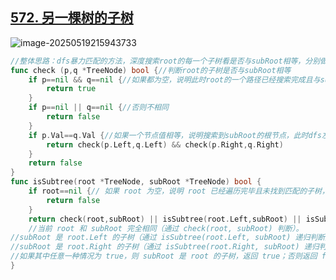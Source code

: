 ## [572. 另一棵树的子树](https://leetcode.cn/problems/subtree-of-another-tree/) 

![image-20250519215943733](https://gggzxh.oss-cn-beijing.aliyuncs.com/img/20250519215943733.png) 

```go
//整体思路：dfs暴力匹配的方法，深度搜索root的每一个子树看是否与subRoot相等，分别做判断
func check (p,q *TreeNode) bool {//判断root的子树是否与subRoot相等
    if p==nil && q==nil {//如果都为空，说明此时root的一个路径已经搜索完成且与subRoot完全相同
        return true
    }
    if p==nil || q==nil {//否则不相同
        return false
    }
    if p.Val==q.Val {//如果一个节点值相等，说明搜索到subRoot的根节点，此时dfs左右子树看是否相等
        return check(p.Left,q.Left) && check(p.Right,q.Right)
    }
    return false 
}
func isSubtree(root *TreeNode, subRoot *TreeNode) bool {
    if root==nil {// 如果 root 为空，说明 root 已经遍历完毕且未找到匹配的子树，返回 false。
        return false
    }
    return check(root,subRoot) || isSubtree(root.Left,subRoot) || isSubtree(root.Right,subRoot)
    //当前 root 和 subRoot 完全相同（通过 check(root, subRoot) 判断）。
//subRoot 是 root.Left 的子树（通过 isSubtree(root.Left, subRoot) 递归判断）。
//subRoot 是 root.Right 的子树（通过 isSubtree(root.Right, subRoot) 递归判断）。
//如果其中任意一种情况为 true，则 subRoot 是 root 的子树，返回 true；否则返回 false。
}

```

